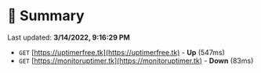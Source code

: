 # 📖 Summary
Last updated: **3/14/2022, 9:16:29 PM**

- `GET` [https://uptimerfree.tk](https://uptimerfree.tk) - **Up** (547ms)
- `GET` [https://monitoruptimer.tk](https://monitoruptimer.tk) - **Down** (83ms)

